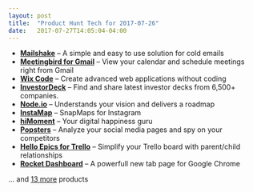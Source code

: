 ```yaml
---
layout: post
title:  "Product Hunt Tech for 2017-07-26"
date:   2017-07-27T14:05:04-04:00
---
```


* **[Mailshake](https://www.producthunt.com/posts/mailshake-2?utm_campaign=producthunt-api&utm_medium=api&utm_source=Application%3A+Daily+Digest+RSS+%28ID%3A+3202%29)** – A simple and easy to use solution for cold emails
* **[Meetingbird for Gmail](https://www.producthunt.com/posts/meetingbird-for-gmail?utm_campaign=producthunt-api&utm_medium=api&utm_source=Application%3A+Daily+Digest+RSS+%28ID%3A+3202%29)** – View your calendar and schedule meetings right from Gmail
* **[Wix Code](https://www.producthunt.com/posts/wix-code?utm_campaign=producthunt-api&utm_medium=api&utm_source=Application%3A+Daily+Digest+RSS+%28ID%3A+3202%29)** – Create advanced web applications without coding
* **[InvestorDeck](https://www.producthunt.com/posts/investordeck?utm_campaign=producthunt-api&utm_medium=api&utm_source=Application%3A+Daily+Digest+RSS+%28ID%3A+3202%29)** – Find and share latest investor decks from 6,500+ companies.
* **[Node.io](https://www.producthunt.com/posts/node-io?utm_campaign=producthunt-api&utm_medium=api&utm_source=Application%3A+Daily+Digest+RSS+%28ID%3A+3202%29)** – Understands your vision and delivers a roadmap
* **[InstaMap](https://www.producthunt.com/posts/instamap?utm_campaign=producthunt-api&utm_medium=api&utm_source=Application%3A+Daily+Digest+RSS+%28ID%3A+3202%29)** – SnapMaps for Instagram
* **[hiMoment](https://www.producthunt.com/posts/himoment-2?utm_campaign=producthunt-api&utm_medium=api&utm_source=Application%3A+Daily+Digest+RSS+%28ID%3A+3202%29)** – Your digital happiness guru
* **[Popsters](https://www.producthunt.com/posts/popsters-2?utm_campaign=producthunt-api&utm_medium=api&utm_source=Application%3A+Daily+Digest+RSS+%28ID%3A+3202%29)** – Analyze your social media pages and spy on your competitors
* **[Hello Epics for Trello](https://www.producthunt.com/posts/hello-epics-for-trello?utm_campaign=producthunt-api&utm_medium=api&utm_source=Application%3A+Daily+Digest+RSS+%28ID%3A+3202%29)** – Simplify your Trello board with parent/child relationships
* **[Rocket Dashboard](https://www.producthunt.com/posts/rocket-dashboard?utm_campaign=producthunt-api&utm_medium=api&utm_source=Application%3A+Daily+Digest+RSS+%28ID%3A+3202%29)** – A powerfull new tab page for Google Chrome

… and [13 more](https://www.producthunt.com/tech) products